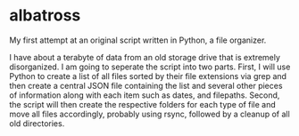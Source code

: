 # albatross
My first attempt at an original script written in Python, a file organizer.

I have about a terabyte of data from an old storage drive that is extremely disorganized. I am going to seperate the script into two parts. First, I will use Python to create a list of all files sorted by their file extensions via grep and then create a central JSON file containing the list and several other pieces of information along with each item such as dates, and filepaths. Second, the script will then create the respective folders for each type of file and move all files accordingly, probably using rsync, followed by a cleanup of all old directories.  
